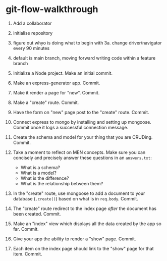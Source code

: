 # git-flow-walkthrough

1. Add a collaborator
2. initialise repository
3. figure out whyo is doing what to begin with
3a. change driver/navigator every 90 minutes
4. default is main branch, moving forward writing code within a feature branch



1. Initialize a Node project. Make an initial commit.
2. Make an express-generator app. Commit.
3. Make it render a page for "new". Commit.
4. Make a "create" route. Commit.
5. Have the form on "new" page post to the "create" route. Commit.
6. Connect express to mongo by installing and setting up mongoose. Commit once it logs a successful connection message.
7. Create the schema and model for your thing that you are CRUDing. Commit.
8. Take a moment to reflect on MEN concepts. Make sure you can concisely and precisely answer these questions in an `answers.txt`:
    - What is a schema?
    - What is a model?
    - What is the difference?
    - What is the relationship between them?
9. In the "create" route, use mongoose to add a document to your database (`.create()`) based on what is in `req.body`.  Commit.
10. The "create" route redirect to the index page *after* the document has been created. Commit.
11. Make an "index" view which displays all the data created by the app so far. Commit.
12. Give your app the ability to render a "show" page. Commit.
13. Each item on the index page should link to the "show" page for that item. Commit.